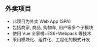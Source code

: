 ## 外卖项目
- 此项目为外卖 Web App (SPA)
- 包括商家, 商品, 购物车, 用户等多个子模块
- 使用 Vue 全家桶+ES6+Webpack 等技术
- 采用模块化、组件化、工程化的模式开发

